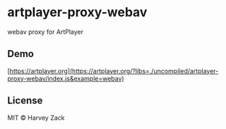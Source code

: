 # artplayer-proxy-webav

webav proxy for ArtPlayer

## Demo

[https://artplayer.org](https://artplayer.org/?libs=./uncompiled/artplayer-proxy-webav/index.js&example=webav)

## License

MIT © Harvey Zack
